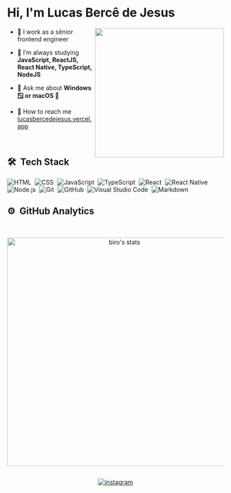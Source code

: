 
<h1 align="left">Hi, I'm Lucas Bercê de Jesus</h1>

<img align="right" width="300em" height="300em" src="https://github.com/birobirobiro/birobirobiro/blob/master/animation_500_kv8i962g.gif?raw=true"/>

- 🔭  I work as a sênior frontend engineer

- 🌱  I’m always studying **JavaScript, ReactJS, React Native, TypeScript, NodeJS**

- 💬  Ask me about **Windows 🪟 or macOS 🍎**

- 🚀  How to reach me  [lucasbercedejesus.vercel.app](https://lucasbercedejesus.vercel.app/)

<br>

## 🛠 &nbsp;Tech Stack

![HTML](https://img.shields.io/badge/-HTML-05122A?style=flat&logo=HTML5)&nbsp;
![CSS](https://img.shields.io/badge/-CSS-05122A?style=flat&logo=CSS3&logoColor=1572B6)&nbsp;
![JavaScript](https://img.shields.io/badge/-JavaScript-05122A?style=flat&logo=javascript)&nbsp;
![TypeScript](https://img.shields.io/badge/-TypeScript-05122A?style=flat&logo=typescript)&nbsp;
![React](https://img.shields.io/badge/-React-05122A?style=flat&logo=react)&nbsp;
![React Native](https://img.shields.io/badge/-React%20Native-05122A?style=flat&logo=react)&nbsp;
![Node.js](https://img.shields.io/badge/-Node.js-05122A?style=flat&logo=node.js)&nbsp;
![Git](https://img.shields.io/badge/-Git-05122A?style=flat&logo=git)&nbsp;
![GitHub](https://img.shields.io/badge/-GitHub-05122A?style=flat&logo=github)&nbsp;
![Visual Studio Code](https://img.shields.io/badge/-VS%20Code-05122A?style=flat&logo=visual-studio-code&logoColor=007ACC)&nbsp;
![Markdown](https://img.shields.io/badge/-Markdown-05122A?style=flat&logo=markdown)&nbsp;

## ⚙️ &nbsp;GitHub Analytics
<br>

<p align="center">
<img width="530em" src="https://github-readme-stats.vercel.app/api?username=LucasBerce71&show_icons=true&theme=nightowl" alt="biro's stats"/>
</p>

##

<p align="center">
  <a href="https://instagram.com/lucas_berce_71" target="_blank">
 <img align="center" src="https://img.shields.io/badge/-lucas_berce_71-05122A?style=flat&logo=instagram" alt="instagram"/>
</a>
</p>

